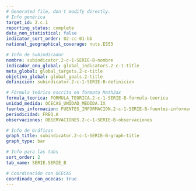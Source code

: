 ```yaml
---
# Generated file, don't modify directly.
# Info genérica
target_id: 2.c.1
reporting_status: complete
data_non_statistical: false
indicator_sort_order: 02-cc-01-bb
national_geographical_coverage: nuts.ES53

# Info de Subindicador
nombre: subindicator.2-c-1-SERIE-B-nombre
indicador_onu_global: global_indicators.2-c-1-title
meta_global: global_targets.2-c-title
objetivo_global: global_goals.2-title
definicion: subindicator.2-c-1-SERIE-B-definicion

# Fórmula teórica escrita en formato MathJax
formula_teorica: FORMULA_TEORICA.2-c-1-SERIE-B-formula-teorica
unidad_medida: OCECAS_UNIDAD_MEDIDA.IX
fuentes_informacion: FUENTES_INFORMACION.2-c-1-SERIE-B-fuentes-informacion
periodicidad: FREQ.A
observaciones: OBSERVACIONES.2-c-1-SERIE-B-observaciones

# Info de Gráficas
graph_title: subindicator.2-c-1-SERIE-B-graph-title
graph_type: bar

# Info para las tabs
sort_order: 2
tab_name: SERIE.SERIE_B

# Coordinación con OCECAS
coordinado_con_ocecas: true
---
```

